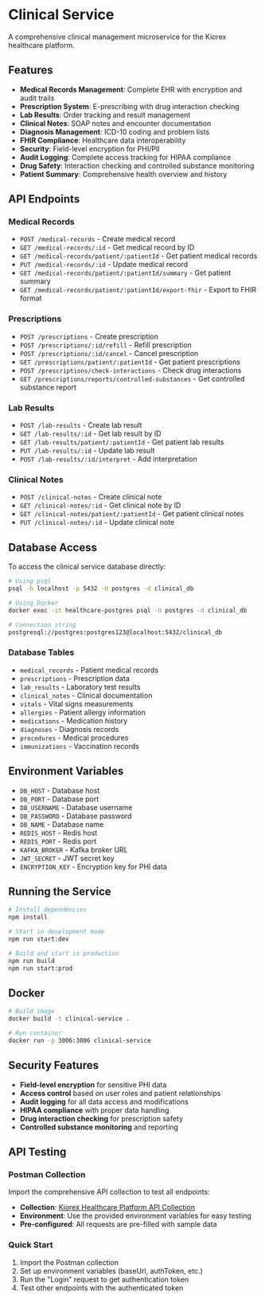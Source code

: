 # Clinical Service

A comprehensive clinical management microservice for the Kiorex healthcare platform.

## Features

- **Medical Records Management**: Complete EHR with encryption and audit trails
- **Prescription System**: E-prescribing with drug interaction checking
- **Lab Results**: Order tracking and result management
- **Clinical Notes**: SOAP notes and encounter documentation
- **Diagnosis Management**: ICD-10 coding and problem lists
- **FHIR Compliance**: Healthcare data interoperability
- **Security**: Field-level encryption for PHI/PII
- **Audit Logging**: Complete access tracking for HIPAA compliance
- **Drug Safety**: Interaction checking and controlled substance monitoring
- **Patient Summary**: Comprehensive health overview and history

## API Endpoints

### Medical Records
- `POST /medical-records` - Create medical record
- `GET /medical-records/:id` - Get medical record by ID
- `GET /medical-records/patient/:patientId` - Get patient medical records
- `PUT /medical-records/:id` - Update medical record
- `GET /medical-records/patient/:patientId/summary` - Get patient summary
- `GET /medical-records/patient/:patientId/export-fhir` - Export to FHIR format

### Prescriptions
- `POST /prescriptions` - Create prescription
- `POST /prescriptions/:id/refill` - Refill prescription
- `POST /prescriptions/:id/cancel` - Cancel prescription
- `GET /prescriptions/patient/:patientId` - Get patient prescriptions
- `POST /prescriptions/check-interactions` - Check drug interactions
- `GET /prescriptions/reports/controlled-substances` - Get controlled substance report

### Lab Results
- `POST /lab-results` - Create lab result
- `GET /lab-results/:id` - Get lab result by ID
- `GET /lab-results/patient/:patientId` - Get patient lab results
- `PUT /lab-results/:id` - Update lab result
- `POST /lab-results/:id/interpret` - Add interpretation

### Clinical Notes
- `POST /clinical-notes` - Create clinical note
- `GET /clinical-notes/:id` - Get clinical note by ID
- `GET /clinical-notes/patient/:patientId` - Get patient clinical notes
- `PUT /clinical-notes/:id` - Update clinical note

## Database Access

To access the clinical service database directly:

```bash
# Using psql
psql -h localhost -p 5432 -U postgres -d clinical_db

# Using Docker
docker exec -it healthcare-postgres psql -U postgres -d clinical_db

# Connection string
postgresql://postgres:postgres123@localhost:5432/clinical_db
```

### Database Tables
- `medical_records` - Patient medical records
- `prescriptions` - Prescription data
- `lab_results` - Laboratory test results
- `clinical_notes` - Clinical documentation
- `vitals` - Vital signs measurements
- `allergies` - Patient allergy information
- `medications` - Medication history
- `diagnoses` - Diagnosis records
- `procedures` - Medical procedures
- `immunizations` - Vaccination records

## Environment Variables

- `DB_HOST` - Database host
- `DB_PORT` - Database port
- `DB_USERNAME` - Database username
- `DB_PASSWORD` - Database password
- `DB_NAME` - Database name
- `REDIS_HOST` - Redis host
- `REDIS_PORT` - Redis port
- `KAFKA_BROKER` - Kafka broker URL
- `JWT_SECRET` - JWT secret key
- `ENCRYPTION_KEY` - Encryption key for PHI data

## Running the Service

```bash
# Install dependencies
npm install

# Start in development mode
npm run start:dev

# Build and start in production
npm run build
npm run start:prod
```

## Docker

```bash
# Build image
docker build -t clinical-service .

# Run container
docker run -p 3006:3006 clinical-service
```

## Security Features

- **Field-level encryption** for sensitive PHI data
- **Access control** based on user roles and patient relationships
- **Audit logging** for all data access and modifications
- **HIPAA compliance** with proper data handling
- **Drug interaction checking** for prescription safety
- **Controlled substance monitoring** and reporting

## API Testing

### Postman Collection
Import the comprehensive API collection to test all endpoints:
- **Collection**: [Kiorex Healthcare Platform API Collection](https://www.postman.com/kiorex-healthcare/workspace/kiorex-healthcare-platform/collection/kiorex-healthcare-api-collection)
- **Environment**: Use the provided environment variables for easy testing
- **Pre-configured**: All requests are pre-filled with sample data

### Quick Start
1. Import the Postman collection
2. Set up environment variables (baseUrl, authToken, etc.)
3. Run the "Login" request to get authentication token
4. Test other endpoints with the authenticated token
